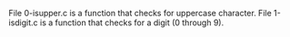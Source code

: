File 0-isupper.c is a function that checks for uppercase character.
File 1-isdigit.c is a function that checks for a digit (0 through 9).
